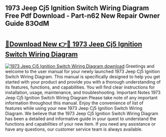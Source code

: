## 1973 Jeep Cj5 Ignition Switch Wiring Diagram Free Pdf Download - Part-n62 New Repair Owner Guide 83OdM

# <h2><a href="http://dftepx2.blite.top/?on=1973+Jeep+Cj5+Ignition+Switch+Wiring+Diagram">🔗Download New 👉🔴 1973 Jeep Cj5 Ignition Switch Wiring Diagram</a></h2>

[![1973 Jeep Cj5 Ignition Switch Wiring Diagram download](https://i.imgur.com/lujVjoI.png)](http://dftepx2.blite.top/?on=1973+Jeep+Cj5+Ignition+Switch+Wiring+Diagram)
Greetings and welcome to the user manual for your newly launched 1973 Jeep Cj5 Ignition Switch Wiring Diagram. This manual is specifically designed to help you get started with your product and provide you with a thorough understanding of its features, functions, and capabilities. You will find clear instructions for installation, usage, maintenance, and troubleshooting. Important Notes 1973 Jeep Cj5 Ignition Switch Wiring Diagram Please take note of any important information throughout this manual. Enjoy the convenience of list of features while using your new 1973 Jeep Cj5 Ignition Switch Wiring Diagram. We believe that the 1973 Jeep Cj5 Ignition Switch Wiring Diagram has been a detailed and informative guide in your quest to understand the functions and capabilities of your new item. If you need any assistance or have any questions, our customer service team is always available.
